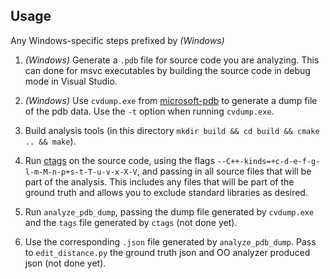 ## Usage

Any Windows-specific steps prefixed by _(Windows)_

1. _(Windows)_ Generate a `.pdb` file for source code you are analyzing. This
   can done for msvc executables by building the source code in debug mode in
   Visual Studio.

1. _(Windows)_ Use `cvdump.exe` from
   [microsoft-pdb](https://github.com/Microsoft/microsoft-pdb) to generate a
   dump file of the pdb data. Use the `-t` option when running `cvdump.exe`.

1. Build analysis tools (in this directory `mkdir build && cd build && cmake ..
   && make`).

1. Run [ctags](https://ctags.sourceforge.net/) on the source code, using the
   flags `--C++-kinds=+c-d-e-f-g-l-m-M-n-p+s-t-T-u-v-x-X-V`, and passing in all
   source files that will be part of the analysis. This includes any files that
   will be part of the ground truth and allows you to exclude standard libraries
   as desired.

1. Run `analyze_pdb_dump`, passing the dump file generated by `cvdump.exe` and
   the `tags` file generated by `ctags` (not done yet).

1. Use the corresponding `.json` file generated by `analyze_pdb_dump`. Pass to
   `edit_distance.py` the ground truth json and OO analyzer produced json (not
   done yet).
